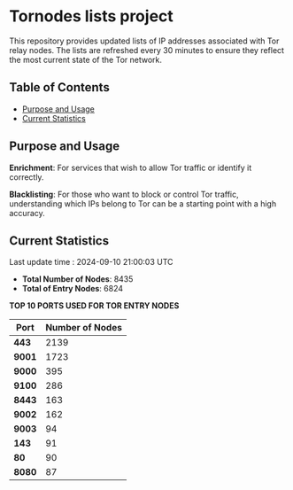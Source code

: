 # Tornodes lists project

This repository provides updated lists of IP addresses associated with Tor relay nodes. The lists are refreshed every 30 minutes to ensure they reflect the most current state of the Tor network.

## Table of Contents

- [Purpose and Usage](#purpose-and-usage)
- [Current Statistics](#current-statistics)


## Purpose and Usage

**Enrichment**: For services that wish to allow Tor traffic or identify it correctly.

**Blacklisting**: For those who want to block or control Tor traffic, understanding which IPs belong to Tor can be a starting point with a high accuracy.

## Current Statistics

Last update time : 2024-09-10 21:00:03 UTC

- **Total Number of Nodes**: 8435
- **Total of Entry Nodes**: 6824

**TOP 10 PORTS USED FOR TOR ENTRY NODES**

| **Port** | **Number of Nodes** |
|------|-----------------|
| **443**   | 2139  |
| **9001**   | 1723  |
| **9000**   | 395  |
| **9100**   | 286  |
| **8443**   | 163  |
| **9002**   | 162  |
| **9003**   | 94  |
| **143**   | 91  |
| **80**   | 90  |
| **8080**   | 87  |

